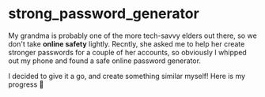 # strong_password_generator

My grandma is probably one of the more tech-savvy elders out there, so we don't take **online safety** lightly. 
Recntly, she asked me to help her create stronger passwords for a couple of her accounts, so obviously I whipped out my phone and found a safe  online password generator.


I decided to give it a go, and create something similar myself!
Here is my progress 🐙
